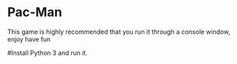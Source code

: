 # Pac-Man

This game is highly recommended that you run it through a console window, enjoy have fun 


#Install Python 3 and run it.
